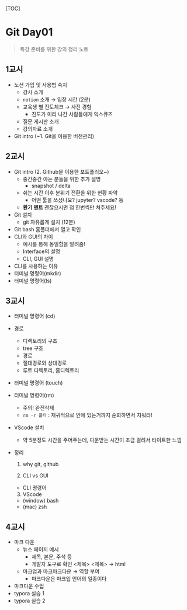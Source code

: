 [TOC]

# Git Day01

> 특강 준비를 위한 강의 정리 노트

## 1교시

- 노션 가입 및 사용법 숙지
  - 강사 소개
  - `notion` 소개 → 입장 시간 (2분)
  - 교육생 별 진도체크 → 사전 경험 
    - 진도가 미리 나간 사람들에게 익스큐즈
  - 질문 게시판 소개
  - 강의자료 소개
- Git intro (~1. Git을 이용한 버전관리)

## 2교시

- Git intro (2. Github을 이용한 포트폴리오~) 
  - 중간중간 아는 분들을 위한 추가 설명 
    - snapshot / delta
  - 쉬는 시간 이후 분위기 전환을 위한 현황 파악 
    - 어떤 툴을 쓰셨나요? jupyter? vscode? 등
  - **환기 멘트** 괜찮으시면 점 한번씩만 쳐주세요!
- Git 설치
  - git 자유롭게 설치 (12분)
- Git bash 홈폴더에서 열고 확인
- CLI와 GUI의 차이 
  - 예시를 통해 동일함을 알려줌!
  - Interface의 설명
  - CLI, GUI 설명
- CLI를 사용하는 이유
- 터미널 명령어(mkdir)
- 터미널 명령어(ls)

## 3교시

- 터미널 명령어 (cd)

- 경로 

  - 디렉토리의 구조
  - tree 구조
  - 경로
  - 절대경로와 상대경로
  - 루트 디렉토리, 홈디렉토리

- 터미널 명령어 (touch)

- 터미널 명령어(rm) 

  - 주의! 완전삭제
  - `rm -r 폴더` : 재귀적으로 안에 있는거까지 순회하면서 지워라!

- VScode 설치 

  - 약 5분정도 시간을 주어주는데, 다운받는 시간이 조금 걸려서 타이트한 느낌

- 정리 

  1. why git, github

  2. CLI vs GUI 

  - CLI 명령어

  3. VScode 

  - (window) bash
  - (mac) zsh

## 4교시

- 마크 다운 
  - 뉴스 페이지 예시 
    - 제목, 본문, 주석 등
    - 개발자 도구로 확인 <제목> <제목> → html
  - 마크업과 마크마크다운 → 역할 부여 
    - 마크다운은 마크업 언어의 일종이다
- 마크다운 수업
- typora 실습 1
- typora 실습 2

